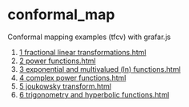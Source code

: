 # conformal_map
Conformal mapping examples (tfcv) with grafar.js

1. [1 fractional linear transformations.html]()
2. [2 power functions.html]()
3. [3 exponential and multivalued (ln) functions.html]()
4. [4 complex power functions.html]()
5. [5 joukowsky transform.html]()
6. [6 trigonometry and hyperbolic functions.html]()
